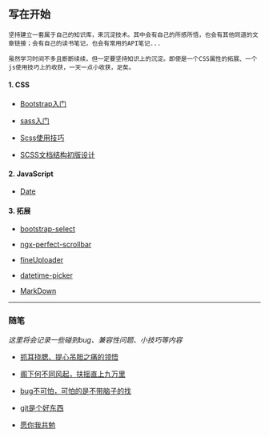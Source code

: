 ## 写在开始
    坚持建立一套属于自己的知识库，来沉淀技术。其中会有自己的所感所悟，也会有其他同道的文章链接；会有自己的读书笔记，也会有常用的API笔记...

    虽然学习时间不多且断断续续，但一定要坚持知识上的沉淀。即使是一个CSS属性的拓展、一个js使用技巧上的收获，一天一点小收获，足矣。

#### 1. CSS

- [Bootstrap入门](docs/notes/CSS/Bootstrap入门/Bootstrap入门.md)

- [sass入门](docs/notes/CSS/Scss/sass入门.md)

- [Scss使用技巧](docs/notes/CSS/Scss/使用技巧.md)

- [SCSS文档结构初版设计](docs/idea/SCSS文档结构.xmind)

#### 2. JavaScript

- [Date](docs/notes/JavaScript/developer.mozilla.org/参考文档/标准库(内置对象)/Date.md)

#### 3. 拓展

- [bootstrap-select](docs/notes/expand/bootstrap-select/bootstrap-select.md)

- [ngx-perfect-scrollbar](docs/notes/expand/ngx-perfect-scrollbar/ngx-perfect-scrollbar.md)

- [fineUploader](docs/notes/expand/fineUploader/fineUploader.md)

- [datetime-picker](docs/notes/expand/datetime-picker/需求分析.md)

- [MarkDown](docs/notes/expand/MarkDown.md)

---

### 随笔

*这里将会记录一些碰到bug、兼容性问题、小技巧等内容*

- [抓耳挠腮、提心吊胆之痛的领悟](docs/essay(杂记)/bug.md)

- [阁下何不同风起，扶摇直上九万里](docs/essay(杂记)/skill.md)

- [bug不可怕，可怕的是不带脑子的找](docs/essay(杂记)/前端调试技巧.md)

- [git是个好东西](docs/essay(杂记)/git.md)

- [愿你我共勉](docs/essay(杂记)/被不动脑子的猪队友逼疯之后的前端规范产物.md)

